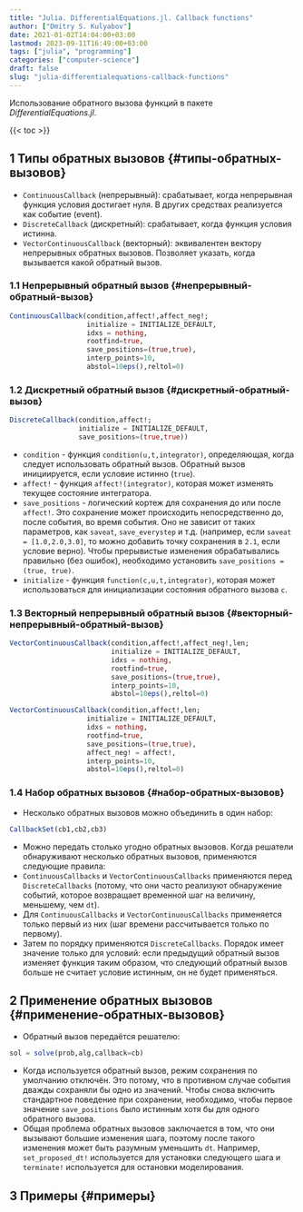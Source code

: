 ```yaml
---
title: "Julia. DifferentialEquations.jl. Callback functions"
author: ["Dmitry S. Kulyabov"]
date: 2021-01-02T14:04:00+03:00
lastmod: 2023-09-11T16:49:00+03:00
tags: ["julia", "programming"]
categories: ["computer-science"]
draft: false
slug: "julia-differentialequations-callback-functions"
---
```


Использование обратного вызова функций в пакете _DifferentialEquations.jl_.

<!--more-->

{{< toc >}}


## <span class="section-num">1</span> Типы обратных вызовов {#типы-обратных-вызовов}

-   `ContinuousCallback` (непрерывный): срабатывает, когда непрерывная функция условия достигает нуля. В других средствах реализуется как событие (event).
-   `DiscreteCallback` (дискретный): срабатывает, когда функция условия истинна.
-   `VectorContinuousCallback` (векторный): эквивалентен вектору непрерывных обратных вызовов. Позволяет указать, когда вызывается какой обратный вызов.


### <span class="section-num">1.1</span> Непрерывный обратный вызов {#непрерывный-обратный-вызов}

```julia
ContinuousCallback(condition,affect!,affect_neg!;
                   initialize = INITIALIZE_DEFAULT,
                   idxs = nothing,
                   rootfind=true,
                   save_positions=(true,true),
                   interp_points=10,
                   abstol=10eps(),reltol=0)
```


### <span class="section-num">1.2</span> Дискретный обратный вызов {#дискретный-обратный-вызов}

```julia
DiscreteCallback(condition,affect!;
                 initialize = INITIALIZE_DEFAULT,
                 save_positions=(true,true))
```

-   `condition` - функция `condition(u,t,integrator)`, определяющая, когда следует использовать обратный вызов. Обратный вызов инициируется, если условие истинно (`true`).
-   `affect!` - функция `affect!(integrator)`, которая может изменять текущее состояние интегратора.
-   `save_positions` - логический кортеж для сохранения до или после `affect!`. Это сохранение может происходить непосредственно до, после события, во время события. Оно не зависит от таких параметров, как `saveat`, `save_everystep` и т.д. (например, если `saveat = [1.0,2.0,3.0]`, то можно добавить точку сохранения в `2.1`, если условие верно). Чтобы прерывистые изменения обрабатывались правильно (без ошибок), необходимо установить `save_positions = (true, true)`.
-   `initialize` - функция `function(c,u,t,integrator)`, которая может использоваться для инициализации состояния обратного вызова `c`.


### <span class="section-num">1.3</span> Векторный непрерывный обратный вызов {#векторный-непрерывный-обратный-вызов}

```julia
VectorContinuousCallback(condition,affect!,affect_neg!,len;
                         initialize = INITIALIZE_DEFAULT,
                         idxs = nothing,
                         rootfind=true,
                         save_positions=(true,true),
                         interp_points=10,
                         abstol=10eps(),reltol=0)
```

```julia
VectorContinuousCallback(condition,affect!,len;
                   initialize = INITIALIZE_DEFAULT,
                   idxs = nothing,
                   rootfind=true,
                   save_positions=(true,true),
                   affect_neg! = affect!,
                   interp_points=10,
                   abstol=10eps(),reltol=0)
```


### <span class="section-num">1.4</span> Набор обратных вызовов {#набор-обратных-вызовов}

-   Несколько обратных вызовов можно объединить в один набор:

<!--listend-->

```julia
CallbackSet(cb1,cb2,cb3)
```

-   Можно передать столько угодно обратных вызовов. Когда решатели обнаруживают несколько обратных вызовов, применяются следующие правила:
-   `ContinuousCallbacks` и `VectorContinuousCallbacks` применяются перед `DiscreteCallbacks` (потому, что они часто реализуют обнаружение событий, которое возвращает временной шаг на величину, меньшему, чем `dt`).
-   Для `ContinuousCallbacks` и `VectorContinuousCallbacks` применяется только первый из них (шаг времени рассчитывается только по первому).
-   Затем по порядку применяются `DiscreteCallbacks`. Порядок имеет значение только для условий: если предыдущий обратный вызов изменяет функция таким образом, что следующий обратный вызов больше не считает условие истинным, он не будет применяться.


## <span class="section-num">2</span> Применение обратных вызовов {#применение-обратных-вызовов}

-   Обратный вызов передаётся решателю:

<!--listend-->

```julia
sol = solve(prob,alg,callback=cb)
```

-   Когда используется обратный вызов, режим сохранения по умолчанию отключён. Это потому, что в противном случае события дважды сохраняли бы одно из значений. Чтобы снова включить стандартное поведение при сохранении, необходимо, чтобы первое значение `save_positions` было истинным хотя бы для одного обратного вызова.
-   Общая проблема обратных вызовов заключается в том, что они вызывают большие изменения шага, поэтому после такого изменения может быть разумным уменьшить `dt`. Например, `set_proposed_dt!` используется для установки следующего шага и `terminate!` используется для остановки моделирования.


## <span class="section-num">3</span> Примеры {#примеры}
